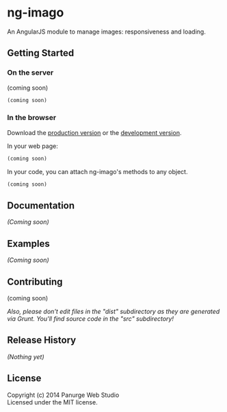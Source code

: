 # ng-imago

An AngularJS module to manage images: responsiveness and loading. 

## Getting Started
### On the server
(coming soon)

```javascript
(coming soon)
```

### In the browser
Download the [production version][min] or the [development version][max].

[min]: https://raw.github.com/aboschini/ng-imago/master/dist/ng-imago.min.js
[max]: https://raw.github.com/aboschini/ng-imago/master/dist/ng-imago.js

In your web page:

```html
(coming soon)
```

In your code, you can attach ng-imago's methods to any object.

```html
(coming soon)
```

## Documentation
_(Coming soon)_

## Examples
_(Coming soon)_

## Contributing
(coming soon)

_Also, please don't edit files in the "dist" subdirectory as they are generated via Grunt. You'll find source code in the "src" subdirectory!_

## Release History
_(Nothing yet)_

## License
Copyright (c) 2014 Panurge Web Studio  
Licensed under the MIT license.
